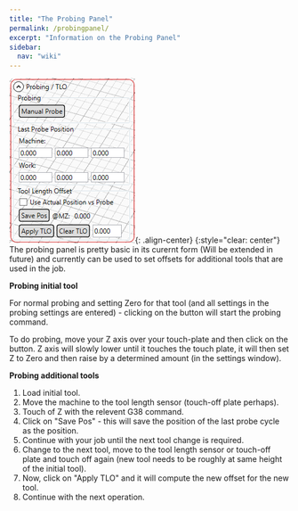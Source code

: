 ```yaml
---
title: "The Probing Panel"
permalink: /probingpanel/
excerpt: "Information on the Probing Panel"
sidebar:
  nav: "wiki"
---
```


![](/images/wiki/3rddgcs_probing_tlo.png){: .align-center}
{:style="clear: center"}
The probing panel is pretty basic in its curernt form (Will be extended in future) and currently can be used to set offsets for additional tools that are used in the job.

**Probing initial tool**

For normal probing and setting Zero for that tool (and all settings in the probing settings are entered) - clicking on the button will start the probing command.

To do probing, move your Z axis over your touch-plate and then click on the button.  Z axis will slowly lower until it touches the touch plate, it will then set Z to Zero and then raise by a determined amount (in the settings window).

**Probing additional tools**
1. Load initial tool.
1. Move the machine to the tool length sensor (touch-off plate perhaps).
1. Touch of Z with the relevent G38 command.
1. Click on "Save Pos" - this will save the position of the last probe cycle as the position.
1. Continue with your job until the next tool change is required.
1. Change to the next tool, move to the tool length sensor or touch-off plate and touch off again (new tool needs to be roughly at same height of the initial tool).
1. Now, click on "Apply TLO" and it will compute the new offset for the new tool.
1. Continue with the next operation.